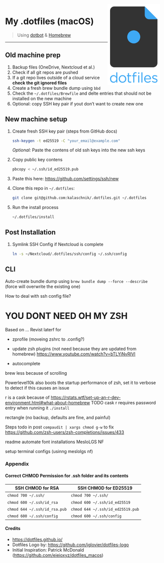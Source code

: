 <img align="right" width="170" src="assets/dotfiles-logo-stacked.png">

# My .dotfiles (macOS)

> Using [dotbot](https://github.com/anishathalye/dotbot) & [Homebrew](https://github.com/Homebrew/brew)

---

## Old machine prep

1. Backup files (OneDrive, Nextcloud et al.)
2. Check if all git repos are pushed
3. If a git repo lives outside of a cloud service **check the git ignored files**
4. Create a fresh brew bundle dump using `bbd`
5. Check the `~/.dotfiles/Brewfile` and delte entries that should not be installed on the new machine
6. Optional: copy SSH key pair if yout don’t want to create new one

## New machine setup

1. Create fresh SSH key pair (steps from GitHub docs)
   ```bash
   ssh-keygen -t ed25519 -C "your_email@example.com"
   ```
   _Optional:_ Paste the contens of old ssh keys into the new ssh keys
2. Copy public key contens
   ```bash
   pbcopy < ~/.ssh/id_ed25519.pub
   ```
3. Paste this here: https://github.com/settings/ssh/new

4. Clone this repo in `~/.dotfiles`:
   ```bash
   git clone git@github.com:kalaschnik/.dotfiles.git ~/.dotfiles
   ```
5. Run the install process
   ```bash
   ~/.dotfiles/install
   ```

## Post Installation

1. Symlink SSH Config if Nextcloud is complete
   ```bash
   ln -s ~/Nextcloud/.dotfiles/ssh/config ~/.ssh/config
   ```

## CLI

Auto-create bundle dump using `brew bundle dump --force --describe` (force will overwrite the existing one)

How to deal with ssh config file?

# YOU DONT NEED OH MY ZSH

Based on ...
Revist laterf for

- zprofile (moveing zshrc to .config?)
- update zsh plugins (not need because they are updated from homebrew)
  https://www.youtube.com/watch?v=bTLYiNvRIVI

- autocomplete

brew less because of scrolling

Powerlevel10k also boots the startup performance of zsh, set it to verbose to detect if this causes an issue

r is a cask because of https://rstats.wtf/set-up-an-r-dev-environment.html#what-about-homebrew
TODO cask r requires password entry when running it `./install`

rectangle (no backup, defaults are fine, and painful)

Steps todo in post
`compaudit | xargs chmod g-w` to fix https://github.com/zsh-users/zsh-completions/issues/433

readme automate font installations
MesloLGS NF

setup terminal configs (usinng meslolgs nf)

### Appendix

#### Correct CHMOD Permission for .ssh folder and its contents

| **SSH CHMOD for RSA**         | **SSH CHMOD for ED25519**         |
| ----------------------------- | --------------------------------- |
| `chmod 700 ~/.ssh/`           | `chmod 700 ~/.ssh/`               |
| `chmod 600 ~/.ssh/id_rsa`     | `chmod 600 ~/.ssh/id_ed25519`     |
| `chmod 644 ~/.ssh/id_rsa.pub` | `chmod 644 ~/.ssh/id_ed25519.pub` |
| `chmod 600 ~/.ssh/config`     | `chmod 600 ~/.ssh/config`         |

#### Credits

- https://dotfiles.github.io/
- Dotfiles Logo by: https://github.com/jglovier/dotfiles-logo
- Initial Inspiration: Patrick McDonald (https://github.com/eieioxyz/dotfiles_macos)
